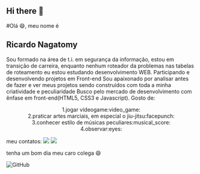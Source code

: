 ## Hi there 👋

#Olá :smile:, meu nome é <h2>Ricardo Nagatomy</h2>
Sou formado na área de t.i. em segurança da informação, estou em transição de carreira, enquanto nenhum roteador da problemas nas tabelas de roteamento eu estou estudando desenvolvimento WEB. 
Participando e desenvolvendo projetos em Front-end
Sou apaixonado por analisar antes de fazer e ver meus projetos sendo construídos com toda a minha criatividade e peculiaridade
Busco pelo mercado de desenvolvimento com ênfase em front-end(HTML5, CSS3 e Javascript).
Gosto de:
<div align="center">1.jogar vídeogame:video_game:</div>
<div align="center">2.praticar artes marciais, em especial o jiu-jitsu:facepunch:</div>
<div align="center">3.conhecer estilo de músicas peculiares:musical_score:</div>
<div align="center">4.observar:eyes:</div>

meu contatos:
<a href="https://www.linkedin.com/in/ricardo-nagatomy-56553254"><img src="https://img.shields.io/badge/-RicardoNaga-blue?style=flat-square&logo=Linkedin&logoColor=white"></a>
<a href="https://app.rocketseat.com.br/me/ricardo-nagatomy-08130"><img src="https://img.shields.io/badge/-Rocketseat-000?style=flat-square&logo=&logoColor=white"></a>


tenha um bom dia meu caro colega :smile:

![GitHub](https://img.shields.io/github/license/Ricnaga/Ricnaga)
